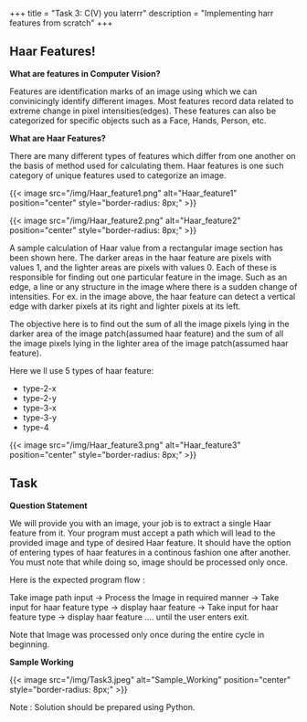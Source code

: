 +++
title = "Task 3: C(V) you laterrr"
description = "Implementing harr features from scratch"
+++

## Haar Features!

**What are features in Computer Vision?**

Features are identification marks of an image using which we can convinicingly identify different images. Most features record data related to extreme change in pixel intensities(edges). These features can also be categorized for specific objects such as a Face, Hands, Person, etc. 

**What are Haar Features?**

There are many different types of features which differ from one another on the basis of method used for calculating them. Haar features is one such category of unique features used to categorize an image.

{{< image src="/img/Haar_feature1.png" alt="Haar_feature1" position="center" style="border-radius: 8px;" >}}

{{< image src="/img/Haar_feature2.png" alt="Haar_feature2" position="center" style="border-radius: 8px;" >}}

A sample calculation of Haar value from a rectangular image section has been shown here. The darker areas in the haar feature are pixels with values 1, and the lighter areas are pixels with values 0. Each of these is responsible for finding out one particular feature in the image. Such as an edge, a line or any structure in the image where there is a sudden change of intensities. For ex. in the image above, the haar feature can detect a vertical edge with darker pixels at its right and lighter pixels at its left.

The objective here is to find out the sum of all the image pixels lying in the darker area of the image patch(assumed haar feature) and the sum of all the image pixels lying in the lighter area of the image patch(assumed haar feature).

Here we ll use 5 types of haar feature:

 - type-2-x
 - type-2-y
 - type-3-x
 - type-3-y
 - type-4

{{< image src="/img/Haar_feature3.png" alt="Haar_feature3" position="center" style="border-radius: 8px;" >}}

## Task

**Question Statement**

We will provide you with an image, your job is to extract a single Haar feature from it. Your program must accept a path which will lead to the provided image and type of desired Haar feature. It should have the option of entering types of haar features in a continous fashion one after another. You must note that while doing so, image should be processed only once. 

Here is the expected program flow : 

Take image path input -> Process the Image in required manner -> Take input for haar feature type -> display haar feature -> Take input for haar feature type -> display haar feature .... until the user enters exit. 

Note that Image was processed only once during the entire cycle in beginning.

**Sample Working**

{{< image src="/img/Task3.jpeg" alt="Sample_Working" position="center" style="border-radius: 8px;" >}}
 
Note : Solution should be prepared using Python.